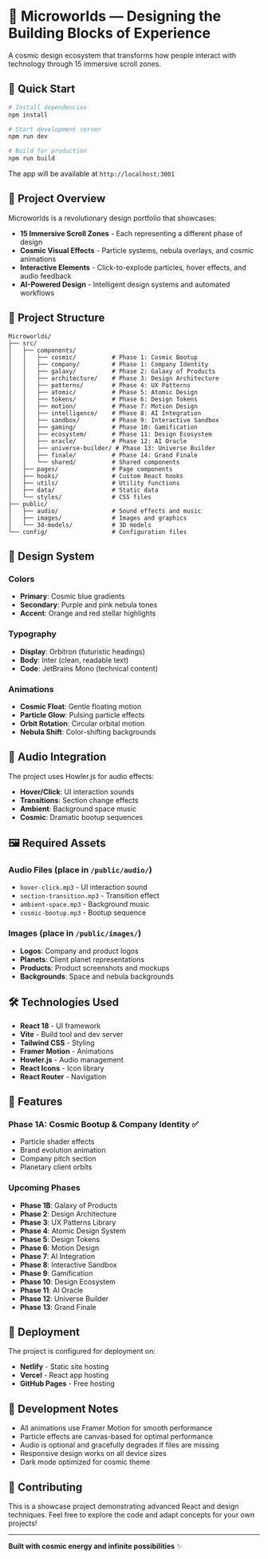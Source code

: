 # 🌌 Microworlds — Designing the Building Blocks of Experience

A cosmic design ecosystem that transforms how people interact with technology through 15 immersive scroll zones.

## 🚀 Quick Start

```bash
# Install dependencies
npm install

# Start development server
npm run dev

# Build for production
npm run build
```

The app will be available at `http://localhost:3001`

## 🎯 Project Overview

Microworlds is a revolutionary design portfolio that showcases:
- **15 Immersive Scroll Zones** - Each representing a different phase of design
- **Cosmic Visual Effects** - Particle systems, nebula overlays, and cosmic animations
- **Interactive Elements** - Click-to-explode particles, hover effects, and audio feedback
- **AI-Powered Design** - Intelligent design systems and automated workflows

## 📁 Project Structure

```
Microworlds/
├── src/
│   ├── components/
│   │   ├── cosmic/          # Phase 1: Cosmic Bootup
│   │   ├── company/         # Phase 1: Company Identity
│   │   ├── galaxy/          # Phase 2: Galaxy of Products
│   │   ├── architecture/    # Phase 3: Design Architecture
│   │   ├── patterns/        # Phase 4: UX Patterns
│   │   ├── atomic/          # Phase 5: Atomic Design
│   │   ├── tokens/          # Phase 6: Design Tokens
│   │   ├── motion/          # Phase 7: Motion Design
│   │   ├── intelligence/    # Phase 8: AI Integration
│   │   ├── sandbox/         # Phase 9: Interactive Sandbox
│   │   ├── gaming/          # Phase 10: Gamification
│   │   ├── ecosystem/       # Phase 11: Design Ecosystem
│   │   ├── oracle/          # Phase 12: AI Oracle
│   │   ├── universe-builder/ # Phase 13: Universe Builder
│   │   ├── finale/          # Phase 14: Grand Finale
│   │   └── shared/          # Shared components
│   ├── pages/               # Page components
│   ├── hooks/               # Custom React hooks
│   ├── utils/               # Utility functions
│   ├── data/                # Static data
│   └── styles/              # CSS files
├── public/
│   ├── audio/               # Sound effects and music
│   ├── images/              # Images and graphics
│   └── 3d-models/           # 3D models
└── config/                  # Configuration files
```

## 🎨 Design System

### Colors
- **Primary**: Cosmic blue gradients
- **Secondary**: Purple and pink nebula tones
- **Accent**: Orange and red stellar highlights

### Typography
- **Display**: Orbitron (futuristic headings)
- **Body**: Inter (clean, readable text)
- **Code**: JetBrains Mono (technical content)

### Animations
- **Cosmic Float**: Gentle floating motion
- **Particle Glow**: Pulsing particle effects
- **Orbit Rotation**: Circular orbital motion
- **Nebula Shift**: Color-shifting backgrounds

## 🎵 Audio Integration

The project uses Howler.js for audio effects:
- **Hover/Click**: UI interaction sounds
- **Transitions**: Section change effects
- **Ambient**: Background space music
- **Cosmic**: Dramatic bootup sequences

## 🖼️ Required Assets

### Audio Files (place in `/public/audio/`)
- `hover-click.mp3` - UI interaction sound
- `section-transition.mp3` - Transition effect
- `ambient-space.mp3` - Background music
- `cosmic-bootup.mp3` - Bootup sequence

### Images (place in `/public/images/`)
- **Logos**: Company and product logos
- **Planets**: Client planet representations
- **Products**: Product screenshots and mockups
- **Backgrounds**: Space and nebula backgrounds

## 🛠️ Technologies Used

- **React 18** - UI framework
- **Vite** - Build tool and dev server
- **Tailwind CSS** - Styling
- **Framer Motion** - Animations
- **Howler.js** - Audio management
- **React Icons** - Icon library
- **React Router** - Navigation

## 🌟 Features

### Phase 1A: Cosmic Bootup & Company Identity ✅
- Particle shader effects
- Brand evolution animation
- Company pitch section
- Planetary client orbits

### Upcoming Phases
- **Phase 1B**: Galaxy of Products
- **Phase 2**: Design Architecture
- **Phase 3**: UX Patterns Library
- **Phase 4**: Atomic Design System
- **Phase 5**: Design Tokens
- **Phase 6**: Motion Design
- **Phase 7**: AI Integration
- **Phase 8**: Interactive Sandbox
- **Phase 9**: Gamification
- **Phase 10**: Design Ecosystem
- **Phase 11**: AI Oracle
- **Phase 12**: Universe Builder
- **Phase 13**: Grand Finale

## 🚀 Deployment

The project is configured for deployment on:
- **Netlify** - Static site hosting
- **Vercel** - React app hosting
- **GitHub Pages** - Free hosting

## 📝 Development Notes

- All animations use Framer Motion for smooth performance
- Particle effects are canvas-based for optimal performance
- Audio is optional and gracefully degrades if files are missing
- Responsive design works on all device sizes
- Dark mode optimized for cosmic theme

## 🤝 Contributing

This is a showcase project demonstrating advanced React and design techniques. Feel free to explore the code and adapt concepts for your own projects!

---

**Built with cosmic energy and infinite possibilities** ✨ 